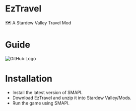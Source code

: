 # EzTravel
🗺️ A Stardew Valley Travel Mod

# Guide
![GitHub Logo](/images/logo.png)


# Installation
- Install the latest version of SMAPI.
- Download EzTravel and unzip it into Stardew Valley/Mods.
- Run the game using SMAPI.